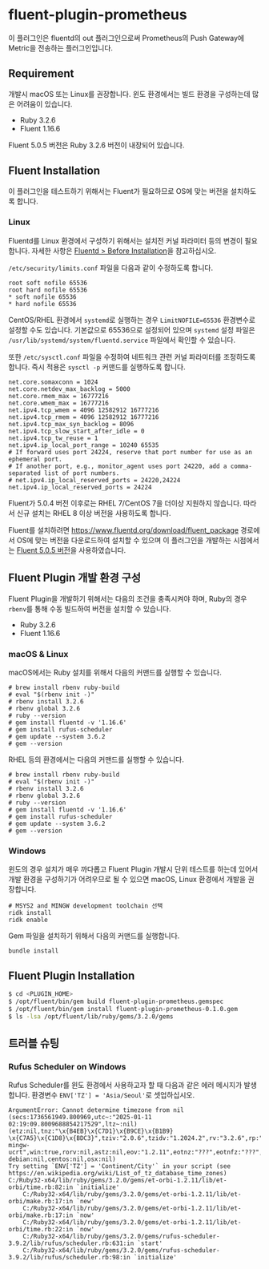 # fluent-plugin-prometheus

이 플러그인은 fluentd의 out 플러그인으로써 Prometheus의 Push Gateway에 Metric을 전송하는 플러그인입니다.

## Requirement

개발시 macOS 또는 Linux를 권장합니다. 윈도 환경에서는 빌드 환경을 구성하는데 많은 어려움이 있습니다.

* Ruby 3.2.6
* Fluent 1.16.6

Fluent 5.0.5 버전은 Ruby 3.2.6 버전이 내장되어 있습니다.

## Fluent Installation

이 플러그인을 테스트하기 위해서는 Fluent가 필요하므로 OS에 맞는 버전을 설치하도록 합니다.

### Linux

Fluentd를 Linux 환경에서 구성하기 위해서는 설치전 커널 파라미터 등의 변경이 필요합니다. 자세한 사항은 [Fluentd > Before Installation](https://docs.fluentd.org/installation/before-install)을 참고하십시오.

`/etc/security/limits.conf` 파일을 다음과 같이 수정하도록 합니다.

```
root soft nofile 65536
root hard nofile 65536
* soft nofile 65536
* hard nofile 65536
```

CentOS/RHEL 환경에서 `systemd`로 실행하는 경우 `LimitNOFILE=65536` 환경변수로 설정할 수도 있습니다. 기본값으로 65536으로 설정되어 있으며 `systemd` 설정 파일은 `/usr/lib/systemd/system/fluentd.service` 파일에서 확인할 수 있습니다.

또한 `/etc/sysctl.conf` 파일을 수정하여 네트워크 관련 커널 파라미터를 조정하도록 합니다. 즉시 적용은 `sysctl -p` 커맨드를 실행하도록 합니다.

```
net.core.somaxconn = 1024
net.core.netdev_max_backlog = 5000
net.core.rmem_max = 16777216
net.core.wmem_max = 16777216
net.ipv4.tcp_wmem = 4096 12582912 16777216
net.ipv4.tcp_rmem = 4096 12582912 16777216
net.ipv4.tcp_max_syn_backlog = 8096
net.ipv4.tcp_slow_start_after_idle = 0
net.ipv4.tcp_tw_reuse = 1
net.ipv4.ip_local_port_range = 10240 65535
# If forward uses port 24224, reserve that port number for use as an ephemeral port.
# If another port, e.g., monitor_agent uses port 24220, add a comma-separated list of port numbers.
# net.ipv4.ip_local_reserved_ports = 24220,24224
net.ipv4.ip_local_reserved_ports = 24224
```

Fluent가 5.0.4 버전 이후로는 RHEL 7/CentOS 7을 더이상 지원하지 않습니다. 따라서 신규 설치는 RHEL 8 이상 버전을 사용하도록 합니다.

Fluent를 설치하려면 https://www.fluentd.org/download/fluent_package 경로에서 OS에 맞는 버전을 다운로드하여 설치할 수 있으며 이 플러그인을 개발하는 시점에서는 [Fluent 5.0.5 버전](https://s3.amazonaws.com/packages.treasuredata.com/lts/5/redhat/8/x86_64/fluent-package-5.0.5-1.el8.x86_64.rpm)을 사용하였습니다.

## Fluent Plugin 개발 환경 구성

Fluent Plugin을 개발하기 위해서는 다음의 조건을 충족시켜야 하며, Ruby의 경우 `rbenv`를 통해 수동 빌드하여 버전을 설치할 수 있습니다.

* Ruby 3.2.6
* Fluent 1.16.6

### macOS & Linux

macOS에서는 Ruby 설치를 위해서 다음의 커맨드를 실행할 수 있습니다.

```
# brew install rbenv ruby-build
# eval "$(rbenv init -)"
# rbenv install 3.2.6
# rbenv global 3.2.6
# ruby --version
# gem install fluentd -v '1.16.6'
# gem install rufus-scheduler
# gem update --system 3.6.2
# gem --version
```

RHEL 등의 환경에서는 다음의 커맨드를 실행할 수 있습니다.

```
# brew install rbenv ruby-build
# eval "$(rbenv init -)"
# rbenv install 3.2.6
# rbenv global 3.2.6
# ruby --version
# gem install fluentd -v '1.16.6'
# gem install rufus-scheduler
# gem update --system 3.6.2
# gem --version
```

### Windows

윈도의 경우 설치가 매우 까다롭고 Fluent Plugin 개발시 단위 테스트를 하는데 있어서 개발 환경을 구성하기가 어려우므로 될 수 있으면 macOS, Linux 환경에서 개발을 권장합니다.

```
# MSYS2 and MINGW development toolchain 선택
ridk install
ridk enable
```

Gem 파일을 설치하기 위해서 다음의 커맨드를 실행합니다.

```
bundle install
```

## Fluent Plugin Installation

```bash
$ cd <PLUGIN_HOME>
$ /opt/fluent/bin/gem build fluent-plugin-prometheus.gemspec
$ /opt/fluent/bin/gem install fluent-plugin-prometheus-0.1.0.gem
$ ls -lsa /opt/fluent/lib/ruby/gems/3.2.0/gems
```

## 트러블 슈팅

### Rufus Scheduler on Windows

Rufus Scheduler를 윈도 환경에서 사용하고자 할 때 다음과 같은 에러 메시지가 발생합니다. 환경변수 `ENV['TZ'] = 'Asia/Seoul'`로 셋업하십시오.

```
ArgumentError: Cannot determine timezone from nil
(secs:1736561949.800969,utc~:"2025-01-11 02:19:09.8009688854217529",ltz~:nil)
(etz:nil,tnz:"\x{B4EB}\x{C7D1}\x{B9CE}\x{B1B9} \x{C7A5}\x{C1D8}\x{BDC3}",tziv:"2.0.6",tzidv:"1.2024.2",rv:"3.2.6",rp:"x64-mingw-ucrt",win:true,rorv:nil,astz:nil,eov:"1.2.11",eotnz:"???",eotnfz:"???",eotlzn:"???",
debian:nil,centos:nil,osx:nil)
Try setting `ENV['TZ'] = 'Continent/City'` in your script (see https://en.wikipedia.org/wiki/List_of_tz_database_time_zones)
C:/Ruby32-x64/lib/ruby/gems/3.2.0/gems/et-orbi-1.2.11/lib/et-orbi/time.rb:82:in `initialize'
    C:/Ruby32-x64/lib/ruby/gems/3.2.0/gems/et-orbi-1.2.11/lib/et-orbi/make.rb:17:in `new'
    C:/Ruby32-x64/lib/ruby/gems/3.2.0/gems/et-orbi-1.2.11/lib/et-orbi/make.rb:17:in `now'
    C:/Ruby32-x64/lib/ruby/gems/3.2.0/gems/et-orbi-1.2.11/lib/et-orbi/time.rb:22:in `now'
    C:/Ruby32-x64/lib/ruby/gems/3.2.0/gems/rufus-scheduler-3.9.2/lib/rufus/scheduler.rb:631:in `start'
    C:/Ruby32-x64/lib/ruby/gems/3.2.0/gems/rufus-scheduler-3.9.2/lib/rufus/scheduler.rb:98:in `initialize'
```